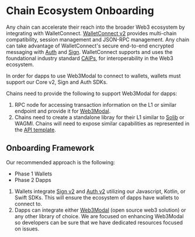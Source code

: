 # Chain Ecosystem Onboarding

Any chain can accelerate their reach into the broader Web3 ecosystem by integrating with WalletConnect. [WalletConnect v2](https://medium.com/walletconnect/walletconnect-v2-0-protocol-whats-new-3243fa80d312) provides multi-chain compatibility, session management and JSON-RPC management. Any chain can take advantage of WalletConnect's secure end-to-end encrypted messaging with [Auth](https://medium.com/walletconnect/introducing-walletconnect-auth-one-click-wallet-login-to-simplify-web3-ux-9cc11fd18aba) and [Sign](https://medium.com/walletconnect/walletconnect-sign-v2-0-the-final-release-is-here-864b21e8d1ca). 
WalletConnect supports and uses the foundational industry standard [CAIPs](https://github.com/ChainAgnostic/CAIPs), for interoperability in the Web3 ecosystem.


In order for dapps to use Web3Modal to connect to wallets, wallets must support our Core v2, Sign and Auth SDKs.

Chains need to provide the following to support Web3Modal for dapps:
1. RPC node for accessing transaction information on the L1 or similar endpoint and provide it for [Web3Modal](https://github.com/WalletConnect/web3modal).
2. Chains need to create a standalone libray for their L1 similar to [Solib](https://github.com/WalletConnect/solib) or WAGMI. Chains will need to expose similar capabilities as represented in the [API template](https://github.com/WalletConnect/web3modal/tree/V2/chains/ethereum).

## Onboarding Framework
Our recommended approach is the following: 

- Phase 1 Wallets
- Phase 2 Dapps
1. Wallets integrate [Sign v2](../introduction/sign.md) and [Auth v2](../introduction/auth.md) utilizing our Javascript, Kotlin, or Swift SDKs. This will ensure the ecosystem of dapps have wallets to connect to.
2. Dapps can integrate either [Web3Modal](../introduction/web3modal.md) (open source web3 solution) or any other library of choice. We are focused on enhancing Web3Modal so developers can be sure that we have dedicated resources focused on issues.
